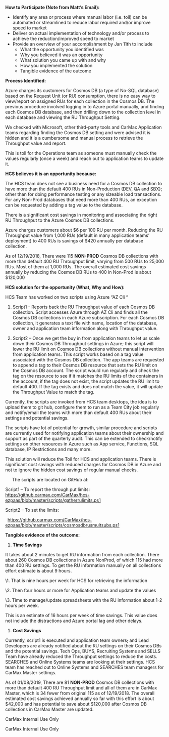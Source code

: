 ﻿**How to Participate (Note from Matt’s Email):**

- Identify any area or process where manual labor (i.e. toil) can be automated or streamlined to reduce labor required and/or improve speed to market
- Deliver on actual implementation of technology and/or process to achieve the reduction/improved speed to market
- Provide an overview of your accomplishment by Jan 11th to include
  - What the opportunity you identified was
  - Why you believed it was an opportunity
  - What solution you came up with and why
  - How you implemented the solution
  - Tangible evidence of the outcome


**Process Identified:**

Azure charges its customers for Cosmos DB (a type of No-SQL database) based on the Request Unit (or RU) consumption, there is no easy way to view/report on assigned RUs for each collection in the Cosmos DB. The previous procedure involved logging in to Azure portal manually, and finding each Cosmos DB database, and then drilling down to the collection level in each database and viewing the RU Throughput Setting. 

We checked with Microsoft, other third-party tools and CarMax Application teams regarding finding the Cosmos DB setting and were advised it is hidden and it is a cumbersome and manual process to retrieve the Throughput value and report.  

This is toil for the Operations team as someone must manually check the values regularly (once a week) and reach out to application teams to update it. 



**HCS believes it is an opportunity because:**


The HCS team does not see a business need for a Cosmos DB collection to have more than the default 400 RUs in Non-Production (DEV, QA and SBX); other than for doing performance testing or any sizeable load transactions.  For any Non-Prod databases that need more than 400 RUs, an exception can be requested by adding a tag value to the database.

There is a significant cost savings in monitoring and associating the right RU Throughput to the Azure Cosmos DB collections. 

Azure charges customers about $6 per 100 RU per month. Reducing the RU Throughput value from 1,000 RUs (default in many application teams’ deployment) to 400 RUs is savings of $420 annually per database collection. 

As of 12/19/2018, There were 115 **NON-PROD** Cosmos DB collections with more than default 400 RU Throughput limit, varying from 500 RUs to 25,000 RUs. Most of them at 1,000 RUs.  The overall estimated cost savings annually by reducing the Cosmos DB RUs to 400 in Non-Prod is about $120,000




**HCS solution for the opportunity (What, Why and How):**

HCS Team has worked on two scripts using Azure “AZ Cli “

1. Script1 -  Reports back the RU Throughput value of each Cosmos DB collection. Script accesses Azure through AZ Cli and finds all the Cosmos DB collections in each Azure subscription. For each Cosmos DB collection, it generates a text file with name, location of the database, owner and application team information along with Throughput value.

1. Script2 –  Once we get the buy in from application teams to let us scale down their Cosmos DB Throughput settings in Azure; this script will lower the RU limit on Cosmos DB collections without manual intervention from application teams. This script works based on a tag value associated with the Cosmos DB collection. The app teams are requested to append a tag to their Cosmos DB resource that sets the RU limit on the Cosmos DB account. The script would run regularly and check the tag on the resource to see if it matches the RU limits of the containers in the account, if the tag does not exist, the script updates the RU limit to default 400. If the tag exists and does not match the value, it will update the Throughput Value to match the tag.


Currently, the scripts are invoked from HCS team desktops, the idea is to upload them to git hub, configure them to run as a Team City job regularly and notify/email the teams with more than default 400 RUs about their settings and potential savings.

The scripts have lot of potential for growth, similar procedure and scripts are currently used for notifying application teams about their ownership and support as part of the quarterly audit. This can be extended to check/notify settings on other resources in Azure such as App service, Functions, SQL database, IP Restrictions and many more.

This solution will reduce the Toil for HCS and application teams. There is significant cost savings with reduced charges for Cosmos DB in Azure and not to ignore the hidden cost savings of regular manual checks.

`	`The scripts are located on GitHub at:



Script1 – To report the through put limits: <https://github.carmax.com/CarMax/hcs-ezpaas/blob/master/scripts/gatherrulimits.ps1> 

Script2 – To set the limits:

` `https://github.carmax.com/CarMax/hcs-ezpaas/blob/master/scripts/cosmosdbrusmultsubs.ps1


**Tangible evidence of the outcome:**

1. **Time Savings**

It takes about 2 minutes to get RU information from each collection. There about 260 Cosmos DB collections in Azure NonProd, of which 115 had more than 400 RU settings. To get the RU information manually on all collections effort estimate is about 9 hours.  

\1.	That is nine hours per week for HCS for retrieving the information

\2.	Then four hours or more for Application teams and update the values

\3.	Time to manage/update spreadsheets with the RU information about 1-2 hours per week.

This is an estimate of 16 hours per week of time savings. This value does not include the distractions and Azure portal lag and other delays.

1. **Cost Savings**

Currently, script1 is executed and application team owners~~,~~ and Lead Developers are already notified about the RU settings on their Cosmos DBs and the potential savings.  Tech Ops, BUYS, Recruiting Systems and SELLS Team have already reduced the Throughput settings to reduce the costs. SEARCHES and Online Systems teams are looking at their settings. HCS team has reached out to Online Systems and SEARCHES team managers for CarMax Master settings.



As of 01/08/2019, There are 81 **NON-PROD** Cosmos DB collections with more than default 400 RU Throughput limit and all of them are in CarMax Master, which is 34 fewer from original 115 as of 12/19/2018.   The overall estimated cost savings achieved annually so far with this effort is about $42,000 and has potential to save about $120,000 after Cosmos DB collections in CarMax Master are updated.


CarMax Internal Use Only

CarMax Internal Use Only
